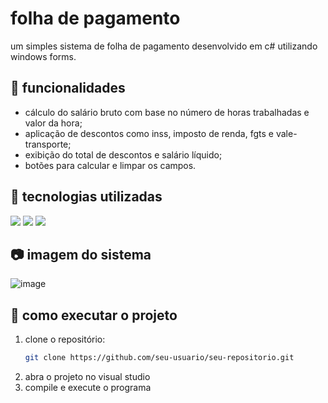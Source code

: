 # folha de pagamento

um simples sistema de folha de pagamento desenvolvido em c# utilizando windows forms.  

## 📌 funcionalidades
- cálculo do salário bruto com base no número de horas trabalhadas e valor da hora;
- aplicação de descontos como inss, imposto de renda, fgts e vale-transporte;
- exibição do total de descontos e salário líquido;
- botões para calcular e limpar os campos.

## 🔧 tecnologias utilizadas
<img src="https://cdn.jsdelivr.net/gh/devicons/devicon@latest/icons/csharp/csharp-original.svg" /> 
<img src="https://cdn.jsdelivr.net/gh/devicons/devicon@latest/icons/dotnetcore/dotnetcore-original.svg" />
<img src="https://cdn.jsdelivr.net/gh/devicons/devicon@latest/icons/visualstudio/visualstudio-original.svg" />

## 📷 imagem do sistema
![image](https://github.com/user-attachments/assets/add470ea-137c-48af-ae66-bfdf08293ed0)


## 🚀 como executar o projeto
1. clone o repositório:  
   ```bash
   git clone https://github.com/seu-usuario/seu-repositorio.git
   ```
2. abra o projeto no visual studio  
3. compile e execute o programa  
